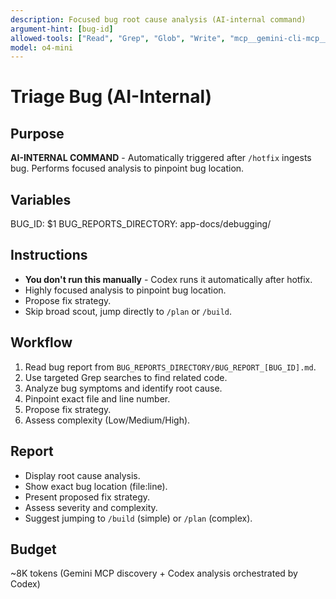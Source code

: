 ```yaml
---
description: Focused bug root cause analysis (AI-internal command)
argument-hint: [bug-id]
allowed-tools: ["Read", "Grep", "Glob", "Write", "mcp__gemini-cli-mcp__ask-gemini"]
model: o4-mini
---
```


# Triage Bug (AI-Internal)

## Purpose
**AI-INTERNAL COMMAND** - Automatically triggered after `/hotfix` ingests bug. Performs focused analysis to pinpoint bug location.

## Variables
BUG_ID: $1
BUG_REPORTS_DIRECTORY: app-docs/debugging/

## Instructions
- **You don't run this manually** - Codex runs it automatically after hotfix.
- Highly focused analysis to pinpoint bug location.
- Propose fix strategy.
- Skip broad scout, jump directly to `/plan` or `/build`.

## Workflow
1. Read bug report from `BUG_REPORTS_DIRECTORY/BUG_REPORT_[BUG_ID].md`.
2. Use targeted Grep searches to find related code.
3. Analyze bug symptoms and identify root cause.
4. Pinpoint exact file and line number.
5. Propose fix strategy.
6. Assess complexity (Low/Medium/High).

## Report
- Display root cause analysis.
- Show exact bug location (file:line).
- Present proposed fix strategy.
- Assess severity and complexity.
- Suggest jumping to `/build` (simple) or `/plan` (complex).

## Budget
~8K tokens (Gemini MCP discovery + Codex analysis orchestrated by Codex)
